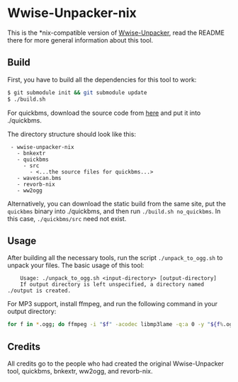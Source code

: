 # Wwise-Unpacker-nix

This is the *nix-compatible version of [Wwise-Unpacker](https://github.com/Vextil/Wwise-Unpacker),
read the README there for more general information about this tool.

## Build
First, you have to build all the dependencies for this tool to work:

```bash
$ git submodule init && git submodule update
$ ./build.sh
```

For quickbms, download the source code from [here](https://aluigi.altervista.org/quickbms.htm) and put it
into ./quickbms.

The directory structure should look like this:

```
 - wwise-unpacker-nix
   - bnkextr
   - quickbms
     - src
       - <...the source files for quickbms...>
   - wavescan.bms
   - revorb-nix
   - ww2ogg
```

Alternatively, you can download the static build from the same site, put the `quickbms` binary into
./quickbms, and then run `./build.sh no_quickbms`. In this case, `./quickbms/src` need not exist.

## Usage
After building all the necessary tools, run the script `./unpack_to_ogg.sh` to unpack your files.
The basic usage of this tool:

```
    Usage: ./unpack_to_ogg.sh <input-directory> [output-directory]
    If output directory is left unspecified, a directory named ./output is created.
```

For MP3 support, install ffmpeg, and run the following command in your output directory:

```bash
for f in *.ogg; do ffmpeg -i "$f" -acodec libmp3lame -q:a 0 -y "${f%.ogg}.mp3" && rm "$f"; done
```

## Credits
All credits go to the people who had created the original Wwise-Unpacker tool, quickbms, bnkextr,
ww2ogg, and revorb-nix.
